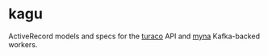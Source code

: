 # kagu
ActiveRecord models and specs for the [turaco](https://github.com/birdfeed/turaco) API and [myna](https://github.com/birdfeed/myna) Kafka-backed workers.